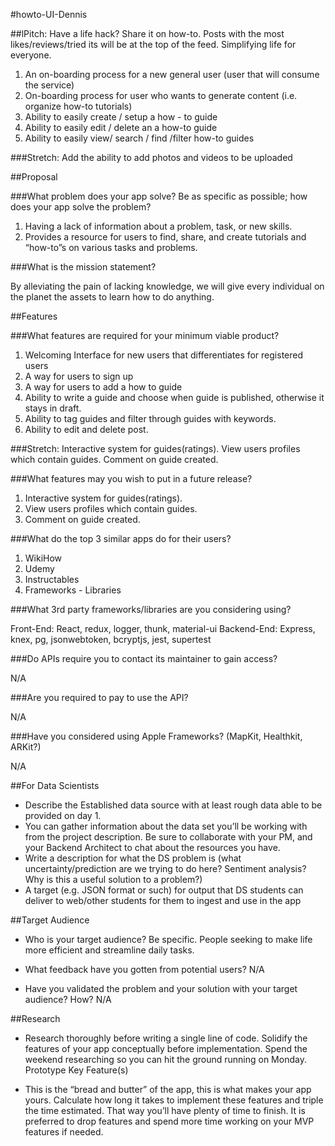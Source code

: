 #howto-UI-Dennis

##lPitch: Have a life hack? Share it on how-to. Posts with the most likes/reviews/tried its will be at the top of the feed. Simplifying life for everyone.

1. An on-boarding process for a new general user (user that will consume the service)
2. On-boarding process for user who wants to generate content (i.e. organize how-to tutorials)
3. Ability to easily create / setup a how - to guide
4. Ability to easily edit / delete an a how-to guide
5. Ability to easily view/ search / find /filter how-to guides

###Stretch: Add the ability to add photos and videos to be uploaded


##Proposal

###What problem does your app solve? Be as specific as possible; how does your app solve the problem?
	
1. Having a lack of information about a problem, task, or new skills.
3. Provides a resource for users to find, share, and create tutorials and “how-to”s on various tasks and problems.

###What is the mission statement?

By alleviating the pain of lacking knowledge, we will give every individual on the planet the assets to learn how to do anything.

##Features

###What features are required for your minimum viable product?

1. Welcoming Interface for new users that differentiates for registered users
2. A way for users to sign up
3. A way for users to add a how to guide
4. Ability to write a guide and choose when guide is published, otherwise it stays in draft.
5. Ability to tag guides and filter through guides with keywords.
6. Ability to edit and delete post.

###Stretch: 
Interactive system for guides(ratings).
View users profiles which contain guides.
Comment on guide created.

###What features may you wish to put in a future release?

1. Interactive system for guides(ratings).
2. View users profiles which contain guides.
3. Comment on guide created.


###What do the top 3 similar apps do for their users?

1. WikiHow
2. Udemy
3. Instructables
4. Frameworks - Libraries

###What 3rd party frameworks/libraries are you considering using?

Front-End: React, redux, logger, thunk, material-ui
Backend-End: Express, knex, pg, jsonwebtoken, bcryptjs, jest, supertest

###Do APIs require you to contact its maintainer to gain access?

N/A

###Are you required to pay to use the API?

N/A

###Have you considered using Apple Frameworks? (MapKit, Healthkit, ARKit?)

N/A

##For Data Scientists
- Describe the Established data source with at least rough data able to be provided on day 1. 
- You can gather information about the data set you’ll be working with from the project description. Be sure to collaborate with your PM, and your Backend Architect to chat about the resources you have.
- Write a description for what the DS problem is (what uncertainty/prediction are we trying to do here? Sentiment analysis? Why is this a useful solution to a problem?)
- A target (e.g. JSON format or such) for output that DS students can deliver to web/other students for them to ingest and use in the app

##Target Audience

- Who is your target audience? Be specific.
People seeking to make life more efficient and streamline daily tasks.

- What feedback have you gotten from potential users?
N/A

- Have you validated the problem and your solution with your target audience? How?
N/A


##Research

- Research thoroughly before writing a single line of code. Solidify the features of your app conceptually before implementation. Spend the weekend researching so you can hit the ground running on Monday.
Prototype Key Feature(s)

- This is the “bread and butter” of the app, this is what makes your app yours. Calculate how long it takes to implement these features and triple the time estimated. That way you’ll have plenty of time to finish. It is preferred to drop features and spend more time working on your MVP features if needed.

